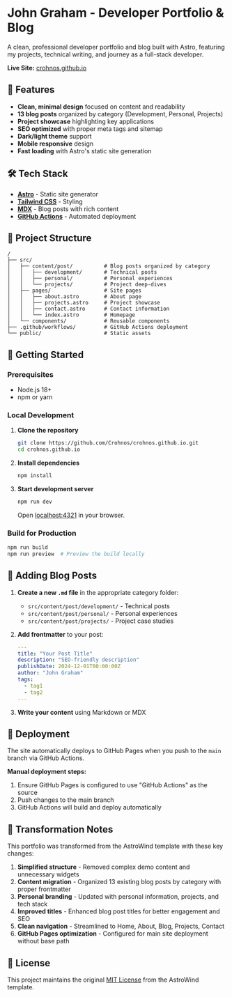 # John Graham - Developer Portfolio & Blog

A clean, professional developer portfolio and blog built with Astro, featuring my projects, technical writing, and journey as a full-stack developer.

**Live Site:** [crohnos.github.io](https://crohnos.github.io)

## 🚀 Features

- **Clean, minimal design** focused on content and readability
- **13 blog posts** organized by category (Development, Personal, Projects)
- **Project showcase** highlighting key applications
- **SEO optimized** with proper meta tags and sitemap
- **Dark/light theme** support
- **Mobile responsive** design
- **Fast loading** with Astro's static site generation

## 🛠️ Tech Stack

- **[Astro](https://astro.build/)** - Static site generator
- **[Tailwind CSS](https://tailwindcss.com/)** - Styling
- **[MDX](https://mdxjs.com/)** - Blog posts with rich content
- **[GitHub Actions](https://github.com/features/actions)** - Automated deployment

## 📁 Project Structure

```
/
├── src/
│   ├── content/post/          # Blog posts organized by category
│   │   ├── development/       # Technical posts
│   │   ├── personal/          # Personal experiences
│   │   └── projects/          # Project deep-dives
│   ├── pages/                 # Site pages
│   │   ├── about.astro        # About page
│   │   ├── projects.astro     # Project showcase
│   │   ├── contact.astro      # Contact information
│   │   └── index.astro        # Homepage
│   └── components/            # Reusable components
├── .github/workflows/         # GitHub Actions deployment
└── public/                    # Static assets
```

## 🚀 Getting Started

### Prerequisites
- Node.js 18+
- npm or yarn

### Local Development

1. **Clone the repository**
   ```bash
   git clone https://github.com/Crohnos/crohnos.github.io.git
   cd crohnos.github.io
   ```

2. **Install dependencies**
   ```bash
   npm install
   ```

3. **Start development server**
   ```bash
   npm run dev
   ```
   
   Open [localhost:4321](http://localhost:4321) in your browser.

### Build for Production

```bash
npm run build
npm run preview  # Preview the build locally
```

## 📝 Adding Blog Posts

1. **Create a new `.md` file** in the appropriate category folder:
   - `src/content/post/development/` - Technical posts
   - `src/content/post/personal/` - Personal experiences  
   - `src/content/post/projects/` - Project case studies

2. **Add frontmatter** to your post:
   ```yaml
   ---
   title: "Your Post Title"
   description: "SEO-friendly description"
   publishDate: 2024-12-01T00:00:00Z
   author: "John Graham"
   tags:
     - tag1
     - tag2
   ---
   ```

3. **Write your content** using Markdown or MDX

## 🚀 Deployment

The site automatically deploys to GitHub Pages when you push to the `main` branch via GitHub Actions.

**Manual deployment steps:**
1. Ensure GitHub Pages is configured to use "GitHub Actions" as the source
2. Push changes to the main branch
3. GitHub Actions will build and deploy automatically

## 🎯 Transformation Notes

This portfolio was transformed from the AstroWind template with these key changes:

1. **Simplified structure** - Removed complex demo content and unnecessary widgets
2. **Content migration** - Organized 13 existing blog posts by category with proper frontmatter
3. **Personal branding** - Updated with personal information, projects, and tech stack
4. **Improved titles** - Enhanced blog post titles for better engagement and SEO
5. **Clean navigation** - Streamlined to Home, About, Blog, Projects, Contact
6. **GitHub Pages optimization** - Configured for main site deployment without base path

## 📄 License

This project maintains the original [MIT License](./LICENSE.md) from the AstroWind template.